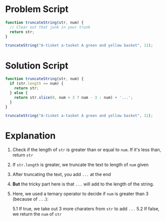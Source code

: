 # Problem Script

```javascript
function truncateString(str, num) {
  // Clear out that junk in your trunk
  return str;
}

truncateString("A-tisket a-tasket A green and yellow basket", 11);
```

# Solution Script

```javascript
function truncateString(str, num) {
  if (str.length <= num) {
    return str;
  } else {
    return str.slice(0, num > 3 ? num - 3 : num) + '...';
  }
}

truncateString("A-tisket a-tasket A green and yellow basket", 11);
```

# Explanation

1. Check if the length of `str` is greater than or equal to `num`. If it's less than, return `str`
2. If `str.length` is greater, we truncate the text to length of `num` given
3. After truncating the text, you add `...` at the end 
4. **But** the tricky part here is that `...` will add to the length of the string.
5. Here, we used a ternary operator to decide if `num` is greater than 3 (because of `...`):

    5.1 If true, we take out 3 more charaters from `str` to add `...`
    5.2 If false, we return the `num` of `str`
